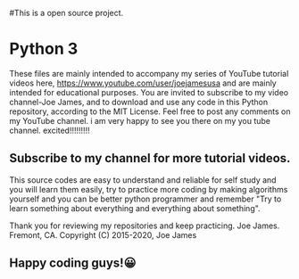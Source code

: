 #This is a open source project.
# Python 3
These files are mainly intended to accompany my series of YouTube tutorial videos here, 
https://www.youtube.com/user/joejamesusa
and are mainly intended for educational purposes.
You are invited to subscribe to my video channel-Joe James, and to download and use any code in 
this Python repository, according to the MIT License. 
Feel free to post any comments on my YouTube channel.
i am very happy to see you there on my you tube channel. excited!!!!!!!!!
## Subscribe to my channel for more tutorial videos. 

This source codes are easy to understand and reliable for self study and you will learn them easily, try to practice more coding by making algorithms yourself and you can be better python programmer and remember "Try to learn something about everything and everything about something".

Thank you for reviewing my repositories and keep practicing.
Joe James.
Fremont, CA.
Copyright (C) 2015-2020, Joe James

## Happy coding guys!😀

